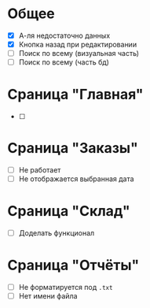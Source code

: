 # Общее

- [x] А-ля недостаточно данных
- [x] Кнопка назад при редактировании
- [ ] Поиск по всему (визуальная часть)
- [ ] Поиск по всему (часть бд)

# Сраница "Главная"

- [ ] 

# Сраница "Заказы"

- [ ] Не работает
- [ ] Не отображается выбранная дата

# Сраница "Склад"

- [ ] Доделать функционал

# Сраница "Отчёты"

- [ ] Не форматируется под `.txt`
- [ ] Нет имени файла
